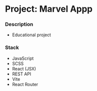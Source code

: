 # Project: Marvel Appp

### Description

* Educational project

### Stack

* JavaScript
* SCSS
* React (JSX)
* REST API
* Vite
* React Router
